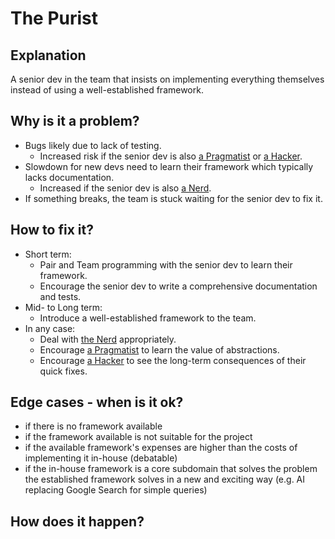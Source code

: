 # The Purist
## Explanation
A senior dev in the team that insists on implementing everything themselves instead of using a well-established framework.

## Why is it a problem?
* Bugs likely due to lack of testing.
  * Increased risk if the senior dev is also [a Pragmatist](The-Pragmatist.md) or [a Hacker](The-Hacker.md).
* Slowdown for new devs need to learn their framework which typically lacks documentation.
  * Increased if the senior dev is also [a Nerd](The-Nerd.md).
* If something breaks, the team is stuck waiting for the senior dev to fix it.

## How to fix it?
* Short term: 
  * Pair and Team programming with the senior dev to learn their framework.
  * Encourage the senior dev to write a comprehensive documentation and tests.
* Mid- to Long term:
  * Introduce a well-established framework to the team.
* In any case:
  * Deal with [the Nerd](The-Nerd.md) appropriately.
  * Encourage [a Pragmatist](The-Pragmatist.md) to learn the value of abstractions.
  * Encourage [a Hacker](The-Hacker.md) to see the long-term consequences of their quick fixes.

## Edge cases - when is it ok?
* if there is no framework available
* if the framework available is not suitable for the project
* if the available framework's expenses are higher than the costs of implementing it in-house (debatable)
* if the in-house framework is a core subdomain that solves the problem the established framework solves in a new and exciting way (e.g. AI replacing Google Search for simple queries)

## How does it happen?
